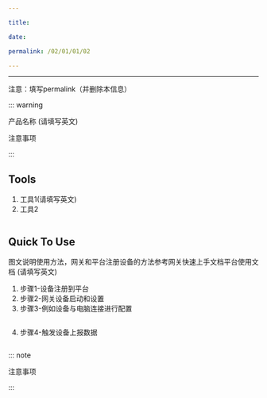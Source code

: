 ```yaml
---

title: 

date: 

permalink: /02/01/01/02

---
```

---
注意：填写permalink（并删除本信息）

::: warning

产品名称 (请填写英文)

注意事项

:::

## Tools

1. 工具1(请填写英文)
2. 工具2

![]()

## Quick To Use

图文说明使用方法，网关和平台注册设备的方法参考网关快速上手文档平台使用文档 (请填写英文)

1. 步骤1-设备注册到平台
2. 步骤2-网关设备启动和设置
3. 步骤3-例如设备与电脑连接进行配置

![]()

4. 步骤4-触发设备上报数据

![]()



::: note

注意事项

:::

